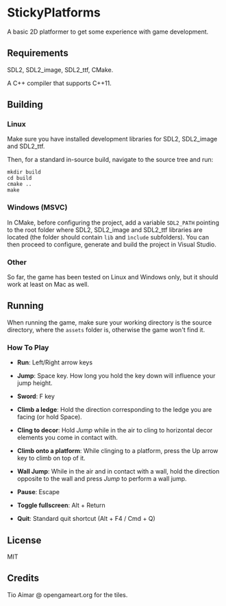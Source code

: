 # StickyPlatforms

A basic 2D platformer to get some experience with game development.

## Requirements

SDL2, SDL2\_image, SDL2\_ttf, CMake.

A C++ compiler that supports C++11.

## Building

### Linux

Make sure you have installed development libraries for SDL2, SDL2\_image and SDL2\_ttf.

Then, for a standard in-source build, navigate to the source tree and run:

```
mkdir build
cd build
cmake ..
make
```

### Windows (MSVC)

In CMake, before configuring the project, add a variable `SDL2_PATH` pointing to the root folder where SDL2, SDL2\_image  and SDL2\_ttf libraries are located
(the folder should contain `lib` and `ìnclude` subfolders).
You can then proceed to configure, generate and build the project in Visual Studio.

### Other

So far, the game has been tested on Linux and Windows only, but it should work at least on Mac as well.

## Running

When running the game, make sure your working directory is the source directory, where the `assets` folder is, otherwise the game won't find it.

### How To Play

  * __Run__: Left/Right arrow keys
  * __Jump__: Space key. How long you hold the key down will influence your jump height.
  * __Sword__: F key
  * __Climb a ledge__: Hold the direction corresponding to the ledge you are facing (or hold Space).
  * __Cling to decor__: Hold _Jump_ while in the air to cling to horizontal decor elements you come in contact with.
  * __Climb onto a platform__: While clinging to a platform, press the Up arrow key to climb on top of it.
  * __Wall Jump__: While in the air and in contact with a wall, hold the direction opposite to the wall and press _Jump_ to perform a wall jump.
  
  * __Pause__: Escape
  * __Toggle fullscreen__: Alt + Return
  * __Quit__: Standard quit shortcut (Alt + F4 / Cmd + Q)

## License

MIT

## Credits

Tio Aimar @ opengameart.org for the tiles.

